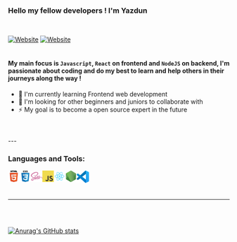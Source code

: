 ### Hello my fellow developers ! I'm Yazdun 
<br />

[![Website](https://img.shields.io/website?label=frontendmentor&style=for-the-badge&url=https://www.frontendmentor.io/profile/Yazdun)](https://www.frontendmentor.io/profile/Yazdun)
[![Website](https://img.shields.io/website?label=Codewars&style=for-the-badge&url=https://www.codewars.com/users/Yazdun)](https://www.codewars.com/users/Yazdun)
<br />
<br />


#### My main focus is `Javascript`, `React` on frontend and `NodeJS` on backend, I'm passionate about coding and do my best to learn and help others in their journeys along the way !

- 📕 I'm currently learning Frontend web development
- 🔎 I'm looking for other beginners and juniors to collaborate with
- ⚡ My goal is to become a open source expert in the future
<br />
<br />
---

<br />




### Languages and Tools:


<img align="left" alt="HTML5" width="26px" src="https://raw.githubusercontent.com/github/explore/80688e429a7d4ef2fca1e82350fe8e3517d3494d/topics/html/html.png" />
<img align="left" alt="CSS3" width="26px" src="https://raw.githubusercontent.com/github/explore/80688e429a7d4ef2fca1e82350fe8e3517d3494d/topics/css/css.png" />
<img align="left" alt="Sass" width="26px" src="https://raw.githubusercontent.com/github/explore/80688e429a7d4ef2fca1e82350fe8e3517d3494d/topics/sass/sass.png" />
<img align="left" alt="JavaScript" width="26px" src="https://raw.githubusercontent.com/github/explore/80688e429a7d4ef2fca1e82350fe8e3517d3494d/topics/javascript/javascript.png" />
<img align="left" alt="React" width="26px" src="https://raw.githubusercontent.com/github/explore/80688e429a7d4ef2fca1e82350fe8e3517d3494d/topics/react/react.png" />
<img align="left" alt="Node.js" width="26px" src="https://raw.githubusercontent.com/github/explore/80688e429a7d4ef2fca1e82350fe8e3517d3494d/topics/nodejs/nodejs.png" />
<img align="left" alt="Visual Studio Code" width="28px" src="https://raw.githubusercontent.com/github/explore/80688e429a7d4ef2fca1e82350fe8e3517d3494d/topics/visual-studio-code/visual-studio-code.png" />


<br />
<br />
<br />



---
<br />
<br />


[![Anurag's GitHub stats](https://github-readme-stats.vercel.app/api?username=Yazdun&show_icons=true&theme=github_dark )](https://github.com/anuraghazra/github-readme-stats)


<br />
<br />
